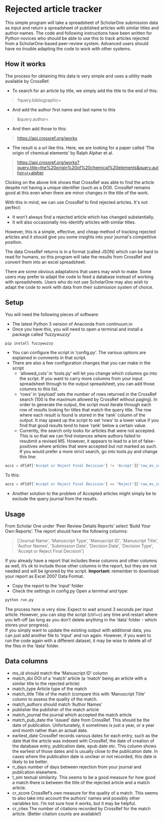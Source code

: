 # Rejected article tracker

This simple program will take a spreadsheet of ScholarOne submission data as input and return a spreadsheet of published articles with similar titles and author-names. The code and following instructions have been written for Python novices who should be able to use this to track articles rejected from a ScholarOne-based peer-review system. Advanced users should have no trouble adapting the code to work with other systems.

## How it works

The process for obtaining this data is very simple and uses a utility made available by CrossRef.

- To search for an article by title, we simply add the title to the end of this:
> ?query.bibliographic=
- And add the author first name and last name to this
> &query.author=
- And then add those to this:
>https://api.crossref.org/works
- The result is a url like this. Here, we are looking for a paper called ‘The origin of chemical elements’ by Ralph Alpher et al.
> https://api.crossref.org/works?query.title=the%20origin%20of%20chemical%20elements&query.author=r+alpher

Clicking on the above link shows that CrossRef was able to find the article despite not having a unique identifier (such as a DOI).  CrossRef remains good at this even when there are minor changes in the title of the work.

With this in mind, we can use CrossRef to find rejected articles.  It's not perfect:
- It won't always find a rejected article which has changed substantially.
- It will also occasionally mis-identify articles with similar titles.

However, this is a simple, effective, and cheap method of tracking rejected articles and it should give you some insights into your journal's competitive position.

The data CrossRef returns is in a format (called JSON) which can be hard to read for humans, so this program will take the results from CrossRef and convert them into an excel spreadsheet.  

There are some obvious adaptations that users may wish to make. Some users may prefer to adapt the code to feed a database instead of working with spreadsheets.  Users who do not use ScholarOne may also wish to adapt the code to work with data from their submission system of choice.

## Setup

You will need the following pieces of software:
-	The latest Python 3 version of Anaconda from continuum.io
-	Once you have this, you will need to open a terminal and install a package called ‘fuzzywuzzy’
```bash
pip install fuzzywuzzy
```
-	You can configure the script in ‘config.py’.  The various options are explained in comments in that script.
-	There are also a few configuration changes that you can make in the script
    - ‘allowed_cols’ in ‘tools.py’ will let you change which columns go into the script.  If you want to carry more columns from your input spreadsheet through to the output spreadsheet, you can add those columns to this list.
    -	‘rows’ in ‘payload’ sets the number of rows returned in the CrossRef search (100 is the maximum allowed by CrossRef without paging).  In order to generate the output, the script must iterate through each row of results looking for titles that match the query title.  The row where each result is found is stored in the ‘rank’ column of the output.  It may speed up the script to set ‘rows’ to a lower value if you find that good results tend to have ‘rank’ below a certain value.
    -	Currently, the search only looks for articles that were not accepted.  This is so that we can find instances where authors failed to resubmit a revised MS.  However, it appears to lead to a lot of false-positives where articles that were accepted but not marked as such.  If you would prefer a more strict search, go into tools.py and change this line:
```python 
accs = df[df['Accept or Reject Final Decision'] != 'Accept']['raw_ms_id']
```
To this:
```python
accs = df[df['Accept or Reject Final Decision'] == 'Reject']['raw_ms_id']
```
-	Another solution to the problem of Accepted articles might simply be to exclude the query journal from the results.


## Usage

From Scholar One under  ‘Peer Review Details Reports’ select ‘Build Your Own Reports’.  The report should have the following columns:

> ['Journal Name', 'Manuscript Type',	'Manuscript ID',	'Manuscript Title',	'Author Names',
 'Submission Date',	'Decision Date',	'Decision Type', 'Accept or Reject Final Decision']
 
If you already have a report that includes these columns and other columns as well, it’s ok to include those other columns in the report, but they are not needed and will be ignored by the script. **Important:** remember to download your report as Excel 2007 Data Format.

- Copy the report to the ‘input’ folder
- Check the settings in config.py
Open a terminal and type:
```bash
python run.py
```
The process here is very slow.  Expect to wait around 3 seconds per input article.  However, you can stop the script (ctrl+c) any time and restart where you left-off (as long as you don’t delete anything in the ‘data’ folder - which stores your progress).  
If you simply want to update the existing output with additional data, you can just add another file to ‘input’ and run again.  However, if you want to run the code again with a different dataset, it may be wise to delete all of the files in the ‘data’ folder.

## Data columns

-	ms_id	should match the ‘Manuscript ID’ column
-	match_doi DOI of a ‘match’ article (a ‘match’ being an article with a similar title to the rejected article)
-	match_type Article type of the match
-	match_title Title of the match (compare this with ‘Manuscript Title’ column to assess the quality of the match.
-	match_authors	should match ‘Author Names’
-	publisher the publisher of the match article
-	match_journal	the journal which accepted the match article
-	match_pub_date the ‘issued’ date from CrossRef.  This should be the date of publication.  Unfortunately, it sometimes is just a year, or a year and month rather than an actual date.
-	earliest_date CrossRef records various dates for each entry, such as the date that the article was indexed with CrossRef, the date of creation of the database entry, publication date, epub date etc.  This column shows the earliest of those dates and is usually close to the publication date.  In cases where the publication date is unclear or not recorded, this date is likely to be better.  
-	n_days number of days between rejection from your journal and publication elsewhere.
-	t_sim	textual similarity.  This seems to be a good measure for how good a match there is between the title of the rejected article and a match article.
-	cr_score CrossRef’s own measure for the quality of a match.  This seems to also take into account the authors’ names and possibly other variables too.  I’m not sure how it works, but it may be helpful.
-	cr_cites	 The number of citations recorded by CrossRef for the match article.  (Better citation counts are available!)
